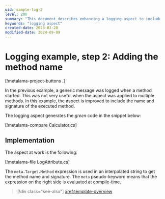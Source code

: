 ```yaml
---
uid: sample-log-2
level: 200
summary: "This document describes enhancing a logging aspect to include method names and signatures, improving its utility across multiple methods."
keywords: "logging aspect"
created-date: 2023-03-28
modified-date: 2024-09-09
---
```


# Logging example, step 2: Adding the method name

[!metalama-project-buttons .]

In the previous example, a generic message was logged when a method started. This was not very useful when the aspect
was applied to multiple methods. In this example, the aspect is improved to include the name and signature of the
executed method.

The logging aspect generates the _green_ code in the snippet below:

[!metalama-compare Calculator.cs]

## Implementation

The aspect at work is the following:

[!metalama-file LogAttribute.cs]

The `meta.Target.Method` expression is used in an interpolated string to get the method name and signature. The `meta`
pseudo-keyword means that the expression on the right side is evaluated at compile-time.

> [!div class="see-also"]
> <xref:template-overview>



